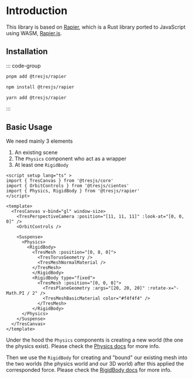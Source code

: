 # Introduction

This library is based on [Rapier](https://rapier.rs/), which is a Rust library ported to JavaScript using WASM, [Rapier.js](https://github.com/dimforge/rapier.js/).

## Installation

::: code-group

```bash [pnpm]
pnpm add @tresjs/rapier
```

```bash [npm]
npm install @tresjs/rapier

```

```bash [yarn]
yarn add @tresjs/rapier
```

:::

## Basic Usage

We need mainly 3 elements

1. An existing scene
2. The `Physics` component who act as a wrapper
3. At least one `RigidBody`

```vue{4,13-26}
<script setup lang="ts" >
import { TresCanvas } from '@tresjs/core'
import { OrbitControls } from '@tresjs/cientos'
import { Physics, RigidBody } from '@tresjs/rapier'
</script>

<template>
  <TresCanvas v-bind="gl" window-size>
    <TresPerspectiveCamera :position="[11, 11, 11]" :look-at="[0, 0, 0]" />
    <OrbitControls />

    <Suspense>
      <Physics>
        <RigidBody>
          <TresMesh :position="[0, 8, 0]">
            <TresTorusGeometry />
            <TresMeshNormalMaterial />
          </TresMesh>
          </RigidBody>
          <RigidBody type="fixed">
            <TresMesh :position="[0, 0, 0]">
              <TresPlaneGeometry :args="[20, 20, 20]" :rotate-x="-Math.PI / 2" />
              <TresMeshBasicMaterial color="#f4f4f4" />
            </TresMesh>
          </RigidBody>
      </Physics>
    </Suspense>
  </TresCanvas>
</template>
```

Under the hood the `Physics` components is creating a new world (the one the physics exist). Please check the [Physics docs](/components/physics) for more info.

Then we use the `RigidBody` for creating and "bound" our existing mesh into the two worlds (the physics world and our 3D world) after this applied the corresponded force. Please check the [RigidBody docs](/components/rigid-body) for more info.
